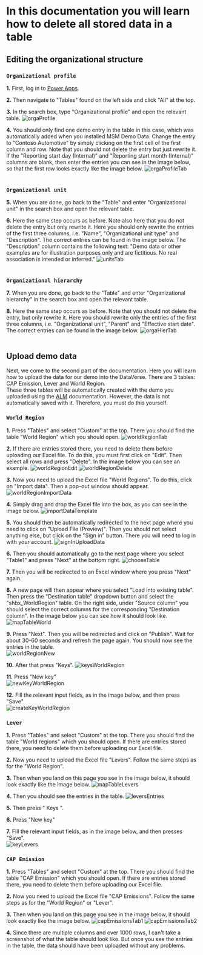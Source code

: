 # In this documentation you will learn how to delete all stored data in a table

## Editing the organizational structure

### **`Organizational profile`**

**1.** First, log in to [Power Apps](https://make.powerapps.com/).

**2.** Then navigate to "Tables" found on the left side and click "All" at the top.

**3.** In the search box, type "Organizational profile" and open the relevant table.
  ![orgaProfile](https://github.com/shbxio/CAP/assets/43991954/f1b3530a-9a3a-408b-ab7b-5095c7278f88)

**4.** You should only find one demo entry in the table in this case, which was automatically added when you installed MSM Demo Data. Change the entry to "Contoso Automotive" by simply clicking on the first cell of the first column and row. Note that you should not delete the entry but just rewrite it. <br />
If the "Reporting start day (Internal)" and "Reporting start month (Internal)" columns are blank, then enter the entries you can see in the image below, so that the first row looks exactly like the image below.
  ![orgaProfileTab](https://github.com/shbxio/CAP/assets/43991954/038cf34f-60d9-41a1-aaeb-81b097663aaf)
<br />
<br />

### **`Organizational unit`**  

**5.** When you are done, go back to the "Table" and enter "Organizational unit" in the search box and open the relevant table.

**6.** Here the same step occurs as before. Note also here that you do not delete the entry but only rewrite it. Here you should only rewrite the entries of the first three columns, i.e. "Name", "Organizational unit type" and "Description". The correct entries can be found in the image below. The "Description" column contains the following text: "Demo data or other examples are for illustration purposes only and are fictitious. No real association is intended or inferred."
  ![unitsTab](https://github.com/shbxio/CAP/assets/43991954/fe9c3a39-21b0-4416-bcf3-76e9228c9b9f)
<br />
<br />

### **`Organizational hierarchy`**

**7.** When you are done, go back to the "Table" and enter "Organizational hierarchy" in the search box and open the relevant table.

**8.** Here the same step occurs as before. Note that you should not delete the entry, but only rewrite it. Here you should rewrite only the entries of the first three columns, i.e. "Organizational unit", "Parent" and "Effective start date". The correct entries can be found in the image below.
  ![orgaHierTab](https://github.com/shbxio/CAP/assets/43991954/b76ac2df-7d4f-4c9b-9c88-71c8e6b4e56d)
<br />
<br />


## Upload demo data

Next, we come to the second part of the documentation. Here you will learn how to upload the data for our demo into the DataVerse. There are 3 tables: CAP Emission, Lever and World Region. <br>
These three tables will be automatically created with the demo you uploaded using the [ALM](https://github.com/shbxio/CAP/tree/main/Application%20lifecycle%20management) documentation. However, the data is not automatically saved with it. Therefore, you must do this yourself.

### **`World Region`** 

**1.** Press "Tables" and select "Custom" at the top. There you should find the table "World Region" which you should open.
  ![worldRegionTab](https://github.com/shbxio/CAP/assets/43991954/bec82215-1860-4d48-9ffb-01ef383b5902)

**2.** If there are entries stored there, you need to delete them before uploading our Excel file. To do this, you must first click on "Edit". Then select all rows and press "Delete". In the image below you can see an example.
![worldRegionEdit](https://github.com/shbxio/CAP/assets/43991954/c6d9425d-30ed-4336-8ff5-118bbd061278)
![worldRegionDelete](https://github.com/shbxio/CAP/assets/43991954/d87c5bee-36c5-4709-afc7-62151ee106bc)

**3.** Now you need to upload the Excel file "World Regions". To do this, click on "Import data". Then a pop-out window should appear.
![worldRegionImportData](https://github.com/shbxio/CAP/assets/43991954/2a6a7395-fd2b-4dcd-93c5-8b582ecd7509)
 
**4.** Simply drag and drop the Excel file into the box, as you can see in the image below.
![importDataTemplate](https://github.com/shbxio/CAP/assets/43991954/ea24effc-af94-4d0f-92a8-0c7380c1fea2)

**5.** You should then be automatically redirected to the next page where you need to click on "Upload File (Preview)". Then you should not select anything else, but click on the "Sign in" button. There you will need to log in with your account.
![signInUploadData](https://github.com/shbxio/CAP/assets/43991954/c8aecab5-8ebf-4e14-81ae-59f54f3b4436)
 
**6.** Then you should automatically go to the next page where you select "Table1" and press "Next" at the bottom right.
![chooseTable](https://github.com/shbxio/CAP/assets/43991954/89fc0487-412f-4c5a-a1d6-4e4e8d3b7287)

**7.** Then you will be redirected to an Excel window where you press "Next" again.
    
**8.** A new page will then appear where you select "Load into existing table". Then press the "Destination table" dropdown button and select the "shbx_WorldRegion" table. On the right side, under "Source column" you should select the correct columns for the corresponding "Destination column". In the image below you can see how it should look like.
![mapTableWorld](https://github.com/shbxio/CAP/assets/43991954/56233cca-b512-452d-8f14-609b36f87dc6)
 
**9.** Press "Next". Then you will be redirected and click on "Publish". Wait for about 30-60 seconds and refresh the page again. You should now see the entries in the table.
<br>
![worldRegionNew](https://github.com/shbxio/CAP/assets/43991954/191e39f4-60ec-4564-a839-71eb84f3cd3c)

**10.** After that press "Keys".
![keysWorldRegion](https://github.com/shbxio/CAP/assets/43991954/9804bbaa-fa01-4527-8527-b5f7872d0a73)

**11.** Press "New key"
<br>
![newKeyWorldRegion](https://github.com/shbxio/CAP/assets/43991954/bb5e59a1-27a8-4f6b-87ba-9be3006b9f18)

**12.** Fill the relevant input fields, as in the image below, and then press "Save".
<br>
![createKeyWorldRegion](https://github.com/shbxio/CAP/assets/43991954/c3070c4f-6f8d-4a8e-838f-b951e6870cf9)


### **`Lever`** 

**1.** Press "Tables" and select "Custom" at the top. There you should find the table "World regions" which you should open. If there are entries stored there, you need to delete them before uploading our Excel file.

**2.** Now you need to upload the Excel file "Levers". Follow the same steps as for the "World Region".

**3.** Then when you land on this page you see in the image below, it should look exactly like the image below.
![mapTableLevers](https://github.com/shbxio/CAP/assets/43991954/a8a00500-b3ea-47ad-99e2-85a2f5d956d8)

**4.** Then you should see the entries in the table.
![leversEntries](https://github.com/shbxio/CAP/assets/43991954/639ccf82-26fc-4bf6-bdd4-f6c0d60979a2)

**5.** Then press " Keys ".

**6.** Press "New key"

**7.** Fill the relevant input fields, as in the image below, and then presses "Save".
<br>
![keyLevers](https://github.com/shbxio/CAP/assets/43991954/5a9c370d-7dda-45b7-a44b-b37e808426ab)


### **`CAP Emission`** 

**1.** Press "Tables" and select "Custom" at the top. There you should find the table "CAP Emission" which you should open. If there are entries stored there, you need to delete them before uploading our Excel file.

**2.** Now you need to upload the Excel file "CAP Emissions". Follow the same steps as for the "World Region" or "Lever".

**3.** Then when you land on this page you see in the image below, it should look exactly like the image below.
![capEmissionsTab1](https://github.com/shbxio/CAP/assets/43991954/7b0601b1-0e4a-46d9-ba17-8535e6b6045c)
![capEmissionsTab2](https://github.com/shbxio/CAP/assets/43991954/207ecdae-4a5b-49c8-9b3b-bf3e8f2cb93c)

**4.** Since there are multiple columns and over 1000 rows, I can't take a screenshot of what the table should look like. But once you see the entries in the table, the data should have been uploaded without any problems.


